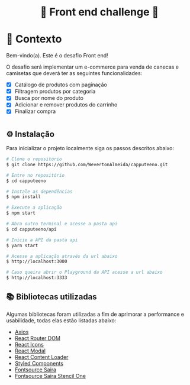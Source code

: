  <h1 align="center">🚀 Front end challenge 🚀</p>


# 🧠 Contexto

Bem-vindo(a). Este é o desafio Front end!

O desafio será implementar um e-commerce para venda de canecas e camisetas que deverá ter as seguintes funcionalidades:
- [x] Catálogo de produtos com paginação
- [x] Filtragem produtos por categoria
- [x] Busca por nome do produto
- [x] Adicionar e remover produtos do carrinho
- [x] Finalizar compra

#

## ⚙️ Instalação

Para inicializar o projeto localmente siga os passos descritos abaixo:

```bash
# Clone o repositório
$ git clone https://github.com/WevertonAlmeida/capputeeno.git

# Entre no repositório
$ cd capputeeno

# Instale as dependências
$ npm install

# Execute a aplicação
$ npm start

# Abra outro terminal e acesse a pasta api
$ cd capputeeno/api

# Inicie a API da pasta api
$ yarn start

# Acesse a aplicação através da url abaixo
$ http://localhost:3000

# Caso queira abrir o Playground da API acesse a url abaixo
$ http://localhost:3333
```
## 📚 Bibliotecas utilizadas

  Algumas bibliotecas foram utilizadas a fim de aprimorar a performance e usabilidade, todas elas estão listadas abaixo:
  
  - [Axios](https://www.npmjs.com/package/axios)
  - [React Router DOM](https://www.npmjs.com/package/react-router-dom)
  - [React Icons](https://www.npmjs.com/package/react-icons)  
  - [React Modal](https://www.npmjs.com/package/react-modal)
  - [React Content Loader](https://www.npmjs.com/package/react-content-loader) 
  - [Styled Components](https://www.styled-components.com) 
  - [Fontsource Saira](https://www.npmjs.com/package/@fontsource/saira)
  - [Fontsource Saira Stencil One](https://www.npmjs.com/package/@fontsource/saira-stencil-one)
